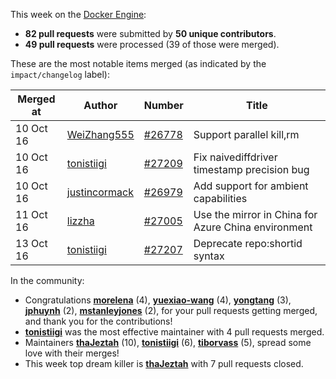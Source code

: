 This week on the [Docker Engine](https://github.com/docker/docker):

  - **82 pull requests** were submitted by **50 unique contributors**.
  - **49 pull requests** were processed (39 of those were merged).

These are the most notable items merged (as indicated by the `impact/changelog` label):

  Merged at | Author                                  | Number                                                 | Title
  ----------|-----------------------------------------|--------------------------------------------------------|--------------------------------------------------------------
  10 Oct 16 | [WeiZhang555](https://github.com/WeiZhang555) | [#26778](https://github.com/docker/docker/issues/26778) | Support parallel kill,rm
  10 Oct 16 | [tonistiigi](https://github.com/tonistiigi) | [#27209](https://github.com/docker/docker/issues/27209) | Fix naivediffdriver timestamp precision bug
  10 Oct 16 | [justincormack](https://github.com/justincormack) | [#26979](https://github.com/docker/docker/issues/26979) | Add support for ambient capabilities
  11 Oct 16 | [lizzha](https://github.com/lizzha) | [#27005](https://github.com/docker/docker/issues/27005) | Use the mirror in China for Azure China environment
  13 Oct 16 | [tonistiigi](https://github.com/tonistiigi) | [#27207](https://github.com/docker/docker/issues/27207) | Deprecate repo:shortid syntax

In the community:

  - Congratulations **[morelena](https://github.com/morelena)** (4), **[yuexiao-wang](https://github.com/yuexiao-wang)** (4), **[yongtang](https://github.com/yongtang)** (3), **[jphuynh](https://github.com/jphuynh)** (2), **[mstanleyjones](https://github.com/mstanleyjones)** (2), for your pull requests getting merged, and thank you for the contributions!
  - **[tonistiigi](https://github.com/tonistiigi)** was the most effective maintainer with 4 pull requests merged.
  - Maintainers **[thaJeztah](https://github.com/thaJeztah)** (10), **[tonistiigi](https://github.com/tonistiigi)** (6), **[tiborvass](https://github.com/tiborvass)** (5), spread some love with their merges!
  - This week top dream killer is **[thaJeztah](https://github.com/thaJeztah)** with 7 pull requests closed.
